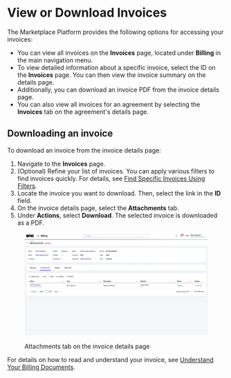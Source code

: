 # View or Download Invoices

The Marketplace Platform provides the following options for accessing your invoices:

* You can view all invoices on the **Invoices** page, located under **Billing** in the main navigation menu.&#x20;
* To view detailed information about a specific invoice, select the ID on the **Invoices** page. You can then view the invoice summary on the details page.
* Additionally, you can download an invoice PDF from the invoice details page.&#x20;
* You can also view all invoices for an agreement by selecting the **Invoices** tab on the agreement's details page. &#x20;

## Downloading an invoice

To download an invoice from the invoice details page:

1. Navigate to the **Invoices** page.&#x20;
2. (Optional) Refine your list of invoices. You can apply various filters to find invoices quickly. For details, see [Find Specific Invoices Using Filters](filter-invoices.md).
3. Locate the invoice you want to download. Then, select the link in the **ID** field.
4. On the invoice details page, select the **Attachments** tab.&#x20;
5. Under **Actions**, select **Download**. The selected invoice is downloaded as a PDF.

<figure><img src="../../../../.gitbook/assets/invoice_attachments.png" alt=""><figcaption><p>Attachments tab on the invoice details page</p></figcaption></figure>

For details on how to read and understand your invoice, see [Understand Your Billing Documents](../understand-your-billing-documents.md).
